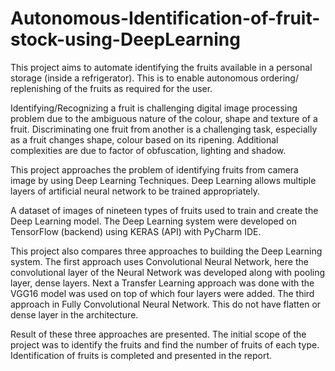 # Autonomous-Identification-of-fruit-stock-using-DeepLearning
This project aims to automate identifying the fruits available in a personal storage (inside a refrigerator). This is to enable autonomous ordering/ replenishing of the fruits as required for the user.

Identifying/Recognizing a fruit is challenging digital image processing problem due to the ambiguous nature of the colour, shape and texture of a fruit. Discriminating one fruit from another is a challenging task, especially as a fruit changes shape, colour based on its ripening. Additional complexities are due to factor of obfuscation, lighting and shadow.

This project approaches the problem of identifying fruits from camera image by using Deep Learning Techniques. Deep Learning allows multiple layers of artificial neural network to be trained appropriately.

A dataset of images of nineteen types of fruits used to train and create the Deep Learning model. The Deep Learning system were developed on TensorFlow (backend) using KERAS (API) with PyCharm IDE.

This project also compares three approaches to building the Deep Learning system. The first approach uses Convolutional Neural Network, here the convolutional layer of the Neural Network was developed along with pooling layer, dense layers. Next a Transfer Learning approach was done with the VGG16 model was used on top of which four layers were added. The third approach in Fully Convolutional Neural Network. This do not have flatten or dense layer in the architecture.

Result of these three approaches are presented. The initial scope of the project was to identify the fruits and find the number of fruits of each type. Identification of fruits is completed and presented in the report.
